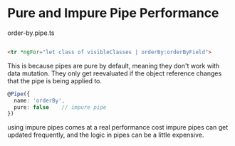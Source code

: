 # Pure and Impure Pipe Performance

order-by.pipe.ts
```ts
```
```html
<tr *ngFor="let class of visibleClasses | orderBy:orderByField">
```
This is because pipes are pure by default, meaning they don't work with data mutation. They only get reevaluated if the object reference changes that the pipe is being applied to. 

```ts
@Pipe({
  name: 'orderBy',
  pure: false    // impure pipe
})
```
using impure pipes comes at a real performance cost
impure pipes can get updated frequently, and the logic in pipes can be a little expensive.
